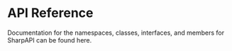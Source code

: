 # API Reference

Documentation for the namespaces, classes, interfaces, and members for SharpAPI can be found here.